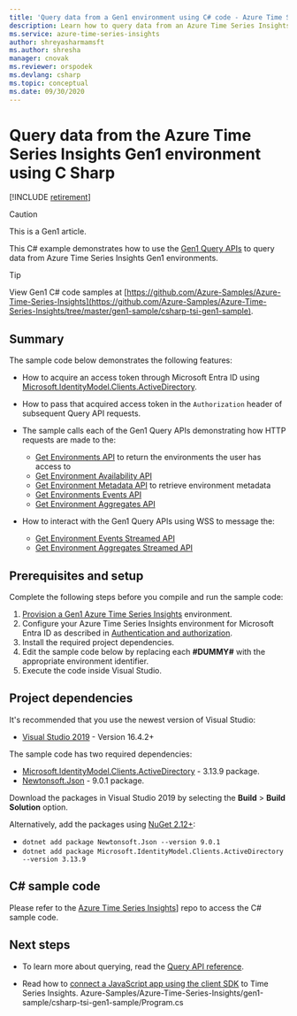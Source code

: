 ```yaml
---
title: 'Query data from a Gen1 environment using C# code - Azure Time Series Insights Gen1 | Microsoft Docs'
description: Learn how to query data from an Azure Time Series Insights Gen1 environment using a custom app written in C#.
ms.service: azure-time-series-insights
author: shreyasharmamsft
ms.author: shresha
manager: cnovak
ms.reviewer: orspodek
ms.devlang: csharp
ms.topic: conceptual
ms.date: 09/30/2020
---
```


# Query data from the Azure Time Series Insights Gen1 environment using C Sharp

[!INCLUDE [retirement](../../includes/tsi-retirement.md)]

> [!CAUTION]
> This is a Gen1 article.

This C# example demonstrates how to use the [Gen1 Query APIs](/rest/api/time-series-insights/gen1-query) to query data from Azure Time Series Insights Gen1 environments.

> [!TIP]
> View Gen1 C# code samples at [https://github.com/Azure-Samples/Azure-Time-Series-Insights](https://github.com/Azure-Samples/Azure-Time-Series-Insights/tree/master/gen1-sample/csharp-tsi-gen1-sample).

## Summary

The sample code below demonstrates the following features:

* How to acquire an access token through Microsoft Entra ID using [Microsoft.IdentityModel.Clients.ActiveDirectory](https://www.nuget.org/packages/Microsoft.IdentityModel.Clients.ActiveDirectory/).

* How to pass that acquired access token in the `Authorization` header of subsequent Query API requests.

* The sample calls each of the Gen1 Query APIs demonstrating how HTTP requests are made to the:
  * [Get Environments API](/rest/api/time-series-insights/gen1-query-api#get-environments-api) to return the environments the user has access to
  * [Get Environment Availability API](/rest/api/time-series-insights/gen1-query-api#get-environment-availability-api)
  * [Get Environment Metadata API](/rest/api/time-series-insights/gen1-query-api#get-environment-metadata-api) to retrieve environment metadata
  * [Get Environments Events API](/rest/api/time-series-insights/gen1-query-api#get-environment-events-api)
  * [Get Environment Aggregates API](/rest/api/time-series-insights/gen1-query-api#get-environment-aggregates-api)

* How to interact with the Gen1 Query APIs using WSS to message the:

  * [Get Environment Events Streamed API](/rest/api/time-series-insights/gen1-query-api#get-environment-events-streamed-api)
  * [Get Environment Aggregates Streamed API](/rest/api/time-series-insights/gen1-query-api#get-environment-aggregates-streamed-api)

## Prerequisites and setup

Complete the following steps before you compile and run the sample code:

1. [Provision a Gen1 Azure Time Series Insights](./time-series-insights-get-started.md) environment.
1. Configure your Azure Time Series Insights environment for Microsoft Entra ID as described in [Authentication and authorization](time-series-insights-authentication-and-authorization.md).
1. Install the required project dependencies.
1. Edit the sample code below by replacing each **#DUMMY#** with the appropriate environment identifier.
1. Execute the code inside Visual Studio.

## Project dependencies

It's recommended that you use the newest version of Visual Studio:

* [Visual Studio 2019](https://visualstudio.microsoft.com/vs/) - Version 16.4.2+

The sample code has two required dependencies:

* [Microsoft.IdentityModel.Clients.ActiveDirectory](https://www.nuget.org/packages/Microsoft.IdentityModel.Clients.ActiveDirectory/) -  3.13.9 package.
* [Newtonsoft.Json](https://www.nuget.org/packages/Newtonsoft.Json) - 9.0.1 package.

Download the packages in Visual Studio 2019 by selecting the **Build** > **Build Solution** option.

Alternatively, add the packages using [NuGet 2.12+](https://www.nuget.org/):

* `dotnet add package Newtonsoft.Json --version 9.0.1`
* `dotnet add package Microsoft.IdentityModel.Clients.ActiveDirectory --version 3.13.9`

## C# sample code

Please refer to the [Azure Time Series Insights](https://github.com/Azure-Samples/Azure-Time-Series-Insights/blob/master/gen1-sample/csharp-tsi-gen1-sample/Program.cs)] repo to access the C# sample code.

## Next steps

* To learn more about querying, read the [Query API reference](/rest/api/time-series-insights/gen1-query-api).

* Read how to [connect a JavaScript app using the client SDK](https://github.com/microsoft/tsiclient) to Time Series Insights.
Azure-Samples/Azure-Time-Series-Insights/gen1-sample/csharp-tsi-gen1-sample/Program.cs
